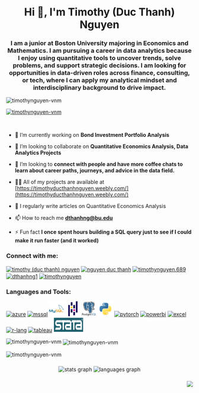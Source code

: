 <h1 align="center">Hi 👋, I'm Timothy (Duc Thanh) Nguyen</h1>
<h3 align="center">I am a junior at Boston University majoring in Economics and Mathematics. I am pursuing a career in data analytics because I enjoy using quantitative tools to uncover trends, solve problems, and support strategic decisions. I am looking for opportunities in data-driven roles across finance, consulting, or tech, where I can apply my analytical mindset and interdisciplinary background to drive impact. </h3>

<p align="left"> <img src="https://komarev.com/ghpvc/?username=timothynguyen-vnm&label=Profile%20views&color=0e75b6&style=flat" alt="timothynguyen-vnm" /> </p>

<p align="left"> <a href="https://github.com/ryo-ma/github-profile-trophy"><img src="https://github-profile-trophy.vercel.app/?username=timothynguyen-vnm" alt="timothynguyen-vnm" /></a> </p>

<p align="left"> <a href="https://twitter.com/" target="blank"><img src="https://img.shields.io/twitter/follow/?logo=twitter&style=for-the-badge" alt="" /></a> </p>

- 🔭 I’m currently working on **Bond Investment Portfolio Analysis**

- 👯 I’m looking to collaborate on **Quantitative Economics Analysis, Data Analytics Projects**

- 🤝 I’m looking to **connect with people and have more coffee chats to learn about career paths, journeys, and advice in the data field.**

- 👨‍💻 All of my projects are available at [https://timothyducthanhnguyen.weebly.com/](https://timothyducthanhnguyen.weebly.com/)

- 📝 I regularly write articles on Quantitative Economics Analysis

- 📫 How to reach me **dthanhng@bu.edu**

- ⚡ Fun fact **I once spent hours building a SQL query just to see if I could make it run faster (and it worked)**

<h3 align="left">Connect with me:</h3>
<p align="left">
<a href="https://linkedin.com/in/timothy (duc thanh) nguyen" target="blank"><img align="center" src="https://raw.githubusercontent.com/rahuldkjain/github-profile-readme-generator/master/src/images/icons/Social/linked-in-alt.svg" alt="timothy (duc thanh) nguyen" height="30" width="40" /></a>
<a href="https://fb.com/nguyen duc thanh" target="blank"><img align="center" src="https://raw.githubusercontent.com/rahuldkjain/github-profile-readme-generator/master/src/images/icons/Social/facebook.svg" alt="nguyen duc thanh" height="30" width="40" /></a>
<a href="https://instagram.com/timothynguyen.689" target="blank"><img align="center" src="https://raw.githubusercontent.com/rahuldkjain/github-profile-readme-generator/master/src/images/icons/Social/instagram.svg" alt="timothynguyen.689" height="30" width="40" /></a>
<a href="https://www.hackerrank.com/dthanhng1" target="blank"><img align="center" src="https://raw.githubusercontent.com/rahuldkjain/github-profile-readme-generator/master/src/images/icons/Social/hackerrank.svg" alt="dthanhng1" height="30" width="40" /></a>
<a href="https://www.leetcode.com/timothynguyen" target="blank"><img align="center" src="https://raw.githubusercontent.com/rahuldkjain/github-profile-readme-generator/master/src/images/icons/Social/leet-code.svg" alt="timothynguyen" height="30" width="40" /></a>
</p>


<h3 align="left">Languages and Tools:</h3>
<p align="left">
<a href="https://azure.microsoft.com/en-in/" target="_blank" rel="noreferrer"><img src="https://www.vectorlogo.zone/logos/microsoft_azure/microsoft_azure-icon.svg" alt="azure" width="40" height="40"/></a>
<a href="https://www.microsoft.com/en-us/sql-server" target="_blank" rel="noreferrer"><img src="https://www.svgrepo.com/show/303229/microsoft-sql-server-logo.svg" alt="mssql" width="40" height="40"/></a>
<a href="https://www.mysql.com/" target="_blank" rel="noreferrer"><img src="https://raw.githubusercontent.com/devicons/devicon/master/icons/mysql/mysql-original-wordmark.svg" alt="mysql" width="40" height="40"/></a>
<a href="https://pandas.pydata.org/" target="_blank" rel="noreferrer"><img src="https://raw.githubusercontent.com/devicons/devicon/2ae2a900d2f041da66e950e4d48052658d850630/icons/pandas/pandas-original.svg" alt="pandas" width="40" height="40"/></a>
<a href="https://www.postgresql.org" target="_blank" rel="noreferrer"><img src="https://raw.githubusercontent.com/devicons/devicon/master/icons/postgresql/postgresql-original-wordmark.svg" alt="postgresql" width="40" height="40"/></a>
<a href="https://www.python.org" target="_blank" rel="noreferrer"><img src="https://raw.githubusercontent.com/devicons/devicon/master/icons/python/python-original.svg" alt="python" width="40" height="40"/></a>
<a href="https://pytorch.org/" target="_blank" rel="noreferrer"><img src="https://www.vectorlogo.zone/logos/pytorch/pytorch-icon.svg" alt="pytorch" width="40" height="40"/></a>
<a href="https://powerbi.microsoft.com/" target="_blank" rel="noreferrer"><img src="https://www.vectorlogo.zone/logos/microsoft_powerbi/microsoft_powerbi-icon.svg" alt="powerbi" width="40" height="40"/></a>
<a href="https://www.microsoft.com/en-us/microsoft-365/excel" target="_blank" rel="noreferrer"><img src="https://cdn.worldvectorlogo.com/logos/microsoft-excel-2013.svg" alt="excel" width="40" height="40"/></a>
<a href="https://www.r-project.org/" target="_blank" rel="noreferrer"><img src="https://www.r-project.org/logo/Rlogo.svg" alt="r-lang" width="40" height="40"/></a>
<a href="https://www.tableau.com/" target="_blank" rel="noreferrer"><img src="https://cdn.worldvectorlogo.com/logos/tableau-software.svg" alt="tableau" width="40" height="40"/></a>
<a href="https://www.stata.com/" target="_blank" rel="noreferrer"><img src="https://raw.githubusercontent.com/TimothyNguyen-vnm/TimothyNguyen-vnm/refs/heads/main/Stata_Logo.svg" alt="stata" width="80" height="40"/></a>
</p>


<p><img align="left" src="https://github-readme-stats.vercel.app/api/top-langs?username=timothynguyen-vnm&show_icons=true&locale=en&layout=compact" alt="timothynguyen-vnm" /></p>

<p>&nbsp;<img align="center" src="https://github-readme-stats.vercel.app/api?username=timothynguyen-vnm&show_icons=true&locale=en" alt="timothynguyen-vnm" /></p>

<p><img align="center" src="https://github-readme-streak-stats.herokuapp.com/?user=timothynguyen-vnm&" alt="timothynguyen-vnm" /></p>

###

<div align="center">
  <img src="https://github-readme-stats.vercel.app/api?username=TimothyNguyen-vnm&hide_title=false&hide_rank=false&show_icons=true&include_all_commits=true&count_private=true&disable_animations=false&theme=dracula&locale=en&hide_border=false" height="150" alt="stats graph"  />
  <img src="https://github-readme-stats.vercel.app/api/top-langs?username=TimothyNguyen-vnm&locale=en&hide_title=false&layout=compact&card_width=320&langs_count=5&theme=dracula&hide_border=false" height="150" alt="languages graph"  />
</div>

###

<img align="right" height="150" src="https://i.imgflip.com/65efzo.gif"  />




